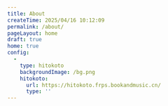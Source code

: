 ```yaml
---
title: About
createTime: 2025/04/16 10:12:09
permalink: /about/
pageLayout: home
draft: true
home: true
config:
  - 
    type: hitokoto
    backgroundImage: /bg.png
    hitokoto:
      url: https://hitokoto.frps.bookandmusic.cn/
      type: ''
---
```

